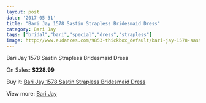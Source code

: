 ```yaml
---
layout: post
date: '2017-05-31'
title: "Bari Jay 1578 Sastin Strapless Bridesmaid Dress"
category: Bari Jay
tags: ["bridal","bari","special","dress","strapless"]
image: http://www.eudances.com/9853-thickbox_default/bari-jay-1578-sastin-strapless-bridesmaid-dress.jpg
---
```

Bari Jay 1578 Sastin Strapless Bridesmaid Dress

On Sales: **$228.99**
<a href="https://www.eudances.com/en/bari-jay/3232-bari-jay-1578-sastin-strapless-bridesmaid-dress.html"><amp-img layout="responsive" width="600" height="600" src="//www.eudances.com/9853-thickbox_default/bari-jay-1578-sastin-strapless-bridesmaid-dress.jpg" alt="Bari Jay 1578 Sastin Strapless Bridesmaid Dress 0" /></a>
<a href="https://www.eudances.com/en/bari-jay/3232-bari-jay-1578-sastin-strapless-bridesmaid-dress.html"><amp-img layout="responsive" width="600" height="600" src="//www.eudances.com/9855-thickbox_default/bari-jay-1578-sastin-strapless-bridesmaid-dress.jpg" alt="Bari Jay 1578 Sastin Strapless Bridesmaid Dress 1" /></a>
<a href="https://www.eudances.com/en/bari-jay/3232-bari-jay-1578-sastin-strapless-bridesmaid-dress.html"><amp-img layout="responsive" width="600" height="600" src="//www.eudances.com/9854-thickbox_default/bari-jay-1578-sastin-strapless-bridesmaid-dress.jpg" alt="Bari Jay 1578 Sastin Strapless Bridesmaid Dress 2" /></a>

Buy it: [Bari Jay 1578 Sastin Strapless Bridesmaid Dress](https://www.eudances.com/en/bari-jay/3232-bari-jay-1578-sastin-strapless-bridesmaid-dress.html "Bari Jay 1578 Sastin Strapless Bridesmaid Dress")

View more: [Bari Jay](https://www.eudances.com/en/56-bari-jay "Bari Jay")